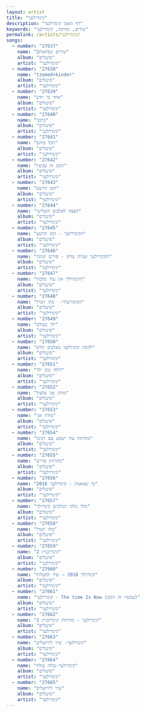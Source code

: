 ```yaml
---
layout: artist
title: "קינדרלעך"
description: "דף האמן קינדרלעך"
keywords: "שירים, מוזיקה, קינדרלעך"
permalink: /artists/קינדרלעך/
songs:
  - number: "27637"
    name: "2שירים ונפלאות"
    album: "סינגלים"
    artist: "קינדרלעך"
  - number: "27638"
    name: "tzemed+kinder"
    album: "סינגלים"
    artist: "קינדרלעך"
  - number: "27639"
    name: "אחד מי יודע"
    album: "סינגלים"
    artist: "קינדרלעך"
  - number: "27640"
    name: "ברכני"
    album: "סינגלים"
    artist: "קינדרלעך"
  - number: "27641"
    name: "הבל פיהם"
    album: "סינגלים"
    artist: "קינדרלעך"
  - number: "27642"
    name: "הזמן זה עכשיו"
    album: "סינגלים"
    artist: "קינדרלעך"
  - number: "27643"
    name: "המן הרשע"
    album: "סינגלים"
    artist: "קינדרלעך"
  - number: "27644"
    name: "הצצה לאלבום השלישי"
    album: "סינגלים"
    artist: "קינדרלעך"
  - number: "27645"
    name: "הקינדרלעך - המן הרשע"
    album: "סינגלים"
    artist: "קינדרלעך"
  - number: "27646"
    name: "הקינדרלעך ועוזיה צדוק - פורים חגיגה"
    album: "סינגלים"
    artist: "קינדרלעך"
  - number: "27647"
    name: "הקינדרלר אין עוד מלבדו"
    album: "סינגלים"
    artist: "קינדרלעך"
  - number: "27648"
    name: "הקינדרעלך-  מתי תגדל"
    album: "סינגלים"
    artist: "קינדרלעך"
  - number: "27649"
    name: "ילד בעולם"
    album: "סינגלים"
    artist: "קינדרלעך"
  - number: "27650"
    name: "להקת קינדרלעך באלבום חדש"
    album: "סינגלים"
    artist: "קינדרלעך"
  - number: "27651"
    name: "לילה טוב ילד"
    album: "סינגלים"
    artist: "קינדרלעך"
  - number: "27652"
    name: "מודה אני צלצול"
    album: "סינגלים"
    artist: "קינדרלעך"
  - number: "27653"
    name: "מודה אני"
    album: "סינגלים"
    artist: "קינדרלעך"
  - number: "27654"
    name: "מחרוזת עוד ישמע עם רביבו"
    album: "סינגלים"
    artist: "קינדרלעך"
  - number: "27655"
    name: "מחרוזת פורים"
    album: "סינגלים"
    artist: "קינדרלעך"
  - number: "27656"
    name: "מי שמאמין - קינדרלעך 2016"
    album: "סינגלים"
    artist: "קינדרלעך"
  - number: "27657"
    name: "מלך מלכי המלכים קינדרלך"
    album: "סינגלים"
    artist: "קינדרלעך"
  - number: "27658"
    name: "מתי תגדל"
    album: "סינגלים"
    artist: "קינדרלעך"
  - number: "27659"
    name: "קינדרכניץ 2"
    album: "סינגלים"
    artist: "קינדרלעך"
  - number: "27660"
    name: "קינדרלך 2016 – שיר למעלות"
    album: "סינגלים"
    artist: "קינדרלעך"
  - number: "27661"
    name: "קינדרלעך - The time Is Now (עכשיו זה הזמן)"
    album: "סינגלים"
    artist: "קינדרלעך"
  - number: "27662"
    name: "קינדרלעך - מחרוזת קינדרכניץ 2"
    album: "סינגלים"
    artist: "קינדרלעך"
  - number: "27663"
    name: "קינדרלעך- שיר לירושלים"
    album: "סינגלים"
    artist: "קינדרלעך"
  - number: "27664"
    name: "קינדרלעך-עולה עולה"
    album: "סינגלים"
    artist: "קינדרלעך"
  - number: "27665"
    name: "שיר לירושלים"
    album: "סינגלים"
    artist: "קינדרלעך"
---
```

